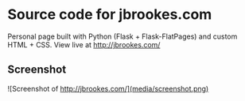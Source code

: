 # Source code for jbrookes.com

Personal page built with Python (Flask + Flask-FlatPages) and custom HTML + CSS. View live at http://jbrookes.com/

## Screenshot
![Screenshot of http://jbrookes.com/](media/screenshot.png)